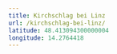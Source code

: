```yaml
---
title: Kirchschlag bei Linz
url: /kirchschlag-bei-linz/
latitude: 48.413094300000004
longitude: 14.2764418
---
```

